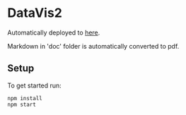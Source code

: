 # DataVis2

Automatically deployed to [here](https://datavis2.netlify.app/).

Markdown in 'doc' folder is automatically converted to pdf.

## Setup
To get started run:

```shell
npm install
npm start
```


